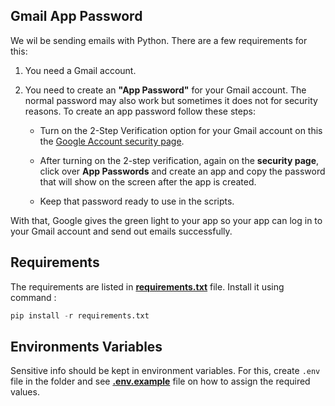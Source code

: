 ## Gmail App Password

We wil be sending emails with Python. There are a few requirements for this:

1. You need a Gmail account.

2. You need to create an **"App Password"** for your Gmail account. The normal password may also work but sometimes it does not for security reasons. To create an app password follow these steps:

   - Turn on the 2-Step Verification option for your Gmail account on this the [Google Account security page](https://myaccount.google.com/security).

   - After turning on the 2-step verification, again on the **security page**, click over **App Passwords** and create an app and copy the password that will show on the screen after the app is created.

   - Keep that password ready to use in the scripts.

With that, Google gives the green light to your app so your app can log in to your Gmail account and send out emails successfully.

## Requirements

The requirements are listed in **[requirements.txt](./requirements.txt)** file. Install it using command :

```Python
pip install -r requirements.txt
```

## Environments Variables

Sensitive info should be kept in environment variables. For this, create `.env` file in the folder and see **[.env.example](./.env.example)** file on how to assign the required values.
